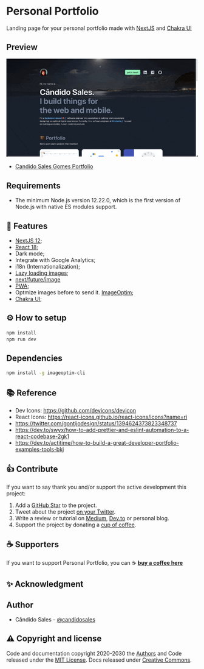# Personal Portfolio

Landing page for your personal portfolio made with [NextJS](https://nextjs.org/) and [Chakra UI](https://chakra-ui.com/)

## Preview

![demo.gif](./demo.gif)

- [Candido Sales Gomes Portfolio](https://www.candidosales.me/)

## Requirements

- The minimum Node.js version 12.22.0, which is the first version of Node.js with native ES modules support.

## 🎯 Features

- [NextJS 12](https://nextjs.org/blog/next-12);
- [React 18](https://nextjs.org/blog/next-12#preparing-for-react-18);
- Dark mode;
- Integrate with Google Analytics;
- i18n (Internationalization);
- [Lazy loading images](https://web.dev/browser-level-image-lazy-loading/);
- [next/future/image](https://nextjs.org/docs/basic-features/image-optimization)
- [PWA](https://web.dev/progressive-web-apps/);
- Optmize images before to send it. [ImageOptim](https://github.com/JamieMason/ImageOptim-CLI);
- [Chakra UI](https://chakra-ui.com/);

## ⚙️ How to setup

```bash
npm install
npm run dev
```

## Dependencies

```bash
npm install -g imageoptim-cli
```

## 📚 Reference

- Dev Icons: https://github.com/devicons/devicon
- React Icons: https://react-icons.github.io/react-icons/icons?name=ri
- https://twitter.com/gontijodesign/status/1394624373823348737
- https://dev.to/swyx/how-to-add-prettier-and-eslint-automation-to-a-react-codebase-2gk1
- https://dev.to/actitime/how-to-build-a-great-developer-portfolio-examples-tools-bkj

## 👍 Contribute

If you want to say thank you and/or support the active development this project:

1. Add a [GitHub Star](https://github.com/candidosales/personal-blog/stargazers) to the project.
2. Tweet about the project [on your Twitter](https://twitter.com/intent/tweet?url=https%3A%2F%2Fgithub.com%2Fcandidosales%2Fpersonal-blog&text=Dependencies%20report%20aims%20to%20help%20analyze%20the%20consistency%20of%20the%20dependencies%20in%20your%20company%27s%20frontend%20projects).
3. Write a review or tutorial on [Medium](https://medium.com/), [Dev.to](https://dev.to/) or personal blog.
4. Support the project by donating a [cup of coffee](https://buymeacoff.ee/candidosales).

## ☕ Supporters

If you want to support Personal Portfolio, you can ☕ [**buy a coffee here**](https://buymeacoff.ee/candidosales)

## ✨ Acknowledgment

## Author

- Cândido Sales - [@candidosales](https://twitter.com/candidosales)

## ⚠️ Copyright and license

Code and documentation copyright 2020-2030 the [Authors](https://github.com/candidosales/personal-blog/graphs/contributors) and Code released under the [MIT License](https://github.com/candidosales/personal-blog/blob/master/LICENSE). Docs released under [Creative Commons](https://creativecommons.org/licenses/by/3.0/).
